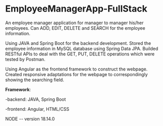 # EmployeeManagerApp-FullStack
An employee manager application for manager to manager his/her employees. Can ADD, EDIT, DELETE and SEARCH for the employee information.

Using JAVA and Spring Boot for the backend development. Stored the employee information in MySQL database using Spring Data JPA. Builded RESTful APIs to deal with the GET, PUT, DELETE operations which were tested by Postman. 

Using Angular as the frontend framework to construct the webpage. Created responsive adaptations for the webpage to correspondingly showing the searching field.


**Framework**:

-backend: JAVA, Spring Boot

-frontend: Angular, HTML/CSS


NODE -- version 18.14.0

